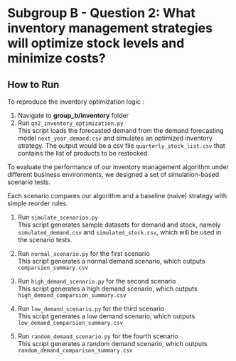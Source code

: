 # Subgroup B -  Question 2: What inventory management strategies will optimize stock levels and minimize costs?

## How to Run
To reproduce the inventory optimization logic :  

1. Navigate to **group_b/inventory** folder
2. Run `qn2_inventory_optimization.py`  
This script loads the forecasted demand from the demand forecasting model `next_year_demand.csv` and simulates an optimized inventory strategy. The output would be a csv file `quarterly_stock_list.csv` that contains the list of products to be restocked.   

To evaluate the performance of our inventory management algorithm under different business environments, we designed a set of simulation-based scenario tests.  

Each scenario compares our algorithm and a baseline (naive) strategy with simple reorder rules.   

1. Run `simulate_scenarios.py`   
This script generates sample datasets for demand and stock, namely `simulated_demand.csv` and `simulated_stock.csv`, which will be used in the scenario tests.  

2. Run `normal_scenario.py` for the first scenario  
This script generates a normal demand scenario, which outputs `comparsion_summary.csv` 

3. Run `high_demand_scenario.py` for the second scenario  
This script generates a high demand scenario, which outputs `high_demand_comparsion_summary.csv`

4. Run `low_demand_scenario.py` for the third scenario  
This script generates a low demand scenario, which outputs `low_demand_comparsion_summary.csv` 

5. Run `random_demand_scenario.py` for the fourth scenario  
This script generates a random demand scenario, which outputs `random_demand_comparison_summary.csv`
